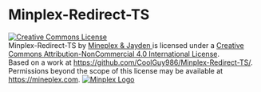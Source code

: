 # Minplex-Redirect-TS
<a rel="license" href="http://creativecommons.org/licenses/by-nc/4.0/"><img alt="Creative Commons License" style="border-width:0" src="https://i.creativecommons.org/l/by-nc/4.0/88x31.png" /></a><br /><span xmlns:dct="http://purl.org/dc/terms/" property="dct:title">Minplex-Redirect-TS</span> by <a xmlns:cc="http://creativecommons.org/ns#" href="https://mineplex.com" property="cc:attributionName" rel="cc:attributionURL">Mineplex & Jayden </a> is licensed under a <a rel="license" href="http://creativecommons.org/licenses/by-nc/4.0/">Creative Commons Attribution-NonCommercial 4.0 International License</a>.<br />Based on a work at <a xmlns:dct="http://purl.org/dc/terms/" href="https://github.com/CoolGuy986/Minplex-Redirect-TS/" rel="dct:source">https://github.com/CoolGuy986/Minplex-Redirect-TS/</a>.<br />Permissions beyond the scope of this license may be available at <a xmlns:cc="http://creativecommons.org/ns#" href="https://mineplex.com" rel="cc:morePermissions">https://mineplex.com</a>.
<a href = "https://mineplex.com"> <img src= "https://www.mineplex.com/assets/www-mp/img/footer/footer_fulllogo.png" alt="Minplex Logo"></img> </a>
